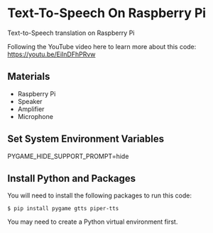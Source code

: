 # Text-To-Speech On Raspberry Pi

Text-to-Speech translation on Raspberry Pi

Following the YouTube video here to learn more about this code:    
https://youtu.be/EiInDFhPRvw

## Materials 

* Raspberry Pi
* Speaker
* Amplifier
* Microphone  

## Set System Environment Variables 
 
PYGAME_HIDE_SUPPORT_PROMPT=hide

## Install Python and Packages 
You will need to install the following packages to run this code: 

```console
$ pip install pygame gtts piper-tts
```
You may need to create a Python virtual environment first. 
